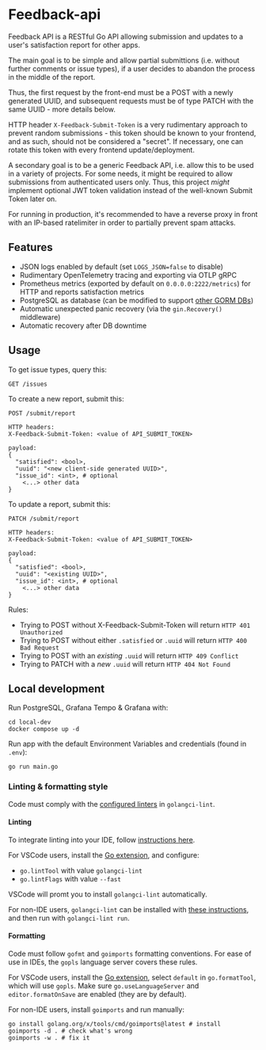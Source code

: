 # Feedback-api

Feedback API is a RESTful Go API allowing submission and updates to a user's satisfaction report for other apps.

The main goal is to be simple and allow partial submittions (i.e. without further comments or issue types), if a user decides to abandon the process in the middle of the report.

Thus, the first request by the front-end must be a POST with a newly generated UUID, and subsequent requests must be of type PATCH with the same UUID - more details below.

HTTP header `X-Feedback-Submit-Token` is a very rudimentary approach to prevent random submissions - this token should be known to your frontend, and as such, should not be considered a "secret". If necessary, one can rotate this token with every frontend update/deployment.

A secondary goal is to be a generic Feedback API, i.e. allow this to be used in a variety of projects. For some needs, it might be required to allow submissions from authenticated users only. Thus, this project *might* implement optional JWT token validation instead of the well-known Submit Token later on.

For running in production, it's recommended to have a reverse proxy in front with an IP-based ratelimiter in order to partially prevent spam attacks.

## Features

- JSON logs enabled by default (set `LOGS_JSON=false` to disable)
- Rudimentary OpenTelemetry tracing and exporting via OTLP gRPC
- Prometheus metrics (exported by default on `0.0.0.0:2222/metrics`) for HTTP and reports satisfaction metrics
- PostgreSQL as database (can be modified to support [other GORM DBs](https://gorm.io/docs/connecting_to_the_database.html))
- Automatic unexpected panic recovery (via the `gin.Recovery()` middleware)
- Automatic recovery after DB downtime

## Usage

To get issue types, query this:

```
GET /issues
```

To create a new report, submit this:

```
POST /submit/report

HTTP headers:
X-Feedback-Submit-Token: <value of API_SUBMIT_TOKEN>

payload:
{
  "satisfied": <bool>,
  "uuid": "<new client-side generated UUID>",
  "issue_id": <int>, # optional
	<...> other data
}
```

To update a report, submit this:
```
PATCH /submit/report

HTTP headers:
X-Feedback-Submit-Token: <value of API_SUBMIT_TOKEN>

payload:
{
  "satisfied": <bool>,
  "uuid": "<existing UUID>",
  "issue_id": <int>, # optional
	<...> other data
}
```

Rules:
- Trying to POST without X-Feedback-Submit-Token will return `HTTP 401 Unauthorized`
- Trying to POST without either `.satisfied` or `.uuid` will return `HTTP 400 Bad Request`
- Trying to POST with an *existing* `.uuid` will return `HTTP 409 Conflict`
- Trying to PATCH with a *new* `.uuid` will return `HTTP 404 Not Found`

## Local development

Run PostgreSQL, Grafana Tempo & Grafana with:
```shell
cd local-dev
docker compose up -d
```

Run app with the default Environment Variables and credentials (found in `.env`):
```shell
go run main.go
```

### Linting & formatting style

Code must comply with the [configured linters](.golangci.yaml) in `golangci-lint`.

#### Linting

To integrate linting into your IDE, follow [instructions here](https://golangci-lint.run/welcome/integrations/#editor-integration).

For VSCode users, install the [Go extension](https://marketplace.visualstudio.com/items?itemName=golang.Go), and configure:

  - `go.lintTool` with value `golangci-lint`
  - `go.lintFlags` with value `--fast`

VSCode will promt you to install `golangci-lint` automatically.

For non-IDE users, `golangci-lint` can be installed with [these instructions](https://golangci-lint.run/welcome/install/#local-installation), and then run with `golangci-lint run`.

#### Formatting

Code must follow `gofmt` and `goimports` formatting conventions. For ease of use in IDEs, the `gopls` language server covers these rules.

For VSCode users, install the [Go extension](https://marketplace.visualstudio.com/items?itemName=golang.Go), select `default` in `go.formatTool`, which will use `gopls`. Make sure `go.useLanguageServer` and `editor.formatOnSave` are enabled (they are by default).

For non-IDE users, install `goimports` and run manually:
```shell
go install golang.org/x/tools/cmd/goimports@latest # install
goimports -d . # check what's wrong
goimports -w . # fix it
```
